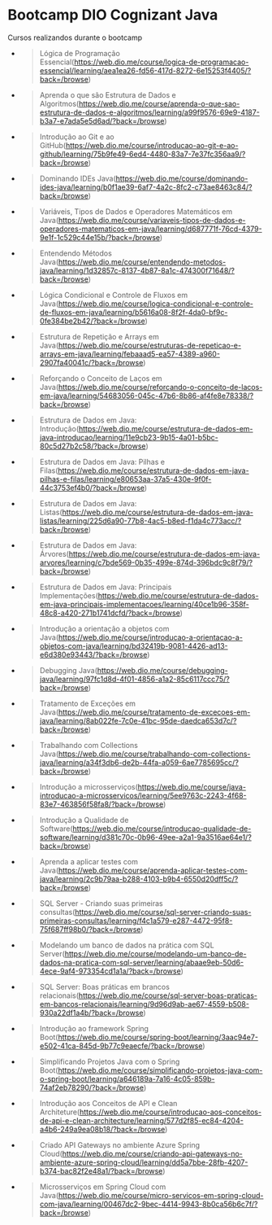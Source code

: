 # Bootcamp DIO Cognizant Java
Cursos realizandos durante o bootcamp

- > Lógica de Programação Essencial(https://web.dio.me/course/logica-de-programacao-essencial/learning/aea1ea26-fd56-417d-8272-6e15253f4405/?back=/browse)
- > Aprenda o que são Estrutura de Dados e Algoritmos(https://web.dio.me/course/aprenda-o-que-sao-estrutura-de-dados-e-algoritmos/learning/a99f9576-69e9-4187-b3a7-e7ada5e5d6ad/?back=/browse)
- > Introdução ao Git e ao GitHub(https://web.dio.me/course/introducao-ao-git-e-ao-github/learning/75b9fe49-6ed4-4480-83a7-7e37fc356aa9/?back=/browse)
- > Dominando IDEs Java(https://web.dio.me/course/dominando-ides-java/learning/b0f1ae39-6af7-4a2c-8fc2-c73ae8463c84/?back=/browse)
- > Variáveis, Tipos de Dados e Operadores Matemáticos em Java(https://web.dio.me/course/variaveis-tipos-de-dados-e-operadores-matematicos-em-java/learning/d687771f-76cd-4379-9e1f-1c529c44e15b/?back=/browse)
- > Entendendo Métodos Java(https://web.dio.me/course/entendendo-metodos-java/learning/1d32857c-8137-4b87-8a1c-474300f71648/?back=/browse)
- > Lógica Condicional e Controle de Fluxos em Java(https://web.dio.me/course/logica-condicional-e-controle-de-fluxos-em-java/learning/b5616a08-8f2f-4da0-bf9c-0fe384be2b42/?back=/browse)
- > Estrutura de Repetição e Arrays em Java(https://web.dio.me/course/estruturas-de-repeticao-e-arrays-em-java/learning/febaaad5-ea57-4389-a960-2907fa40041c/?back=/browse)
- > Reforçando o Conceito de Laços em Java(https://web.dio.me/course/reforcando-o-conceito-de-lacos-em-java/learning/54683056-045c-47b6-8b86-af4fe8e78338/?back=/browse)
- > Estrutura de Dados em Java: Introdução(https://web.dio.me/course/estrutura-de-dados-em-java-introducao/learning/11e9cb23-9b15-4a01-b5bc-80c5d27b2c58/?back=/browse)
- > Estrutura de Dados em Java: Pilhas e Filas(https://web.dio.me/course/estrutura-de-dados-em-java-pilhas-e-filas/learning/e80653aa-37a5-430e-9f0f-44c3753ef4b0/?back=/browse)
- > Estrutura de Dados em Java: Listas(https://web.dio.me/course/estrutura-de-dados-em-java-listas/learning/225d6a90-77b8-4ac5-b8ed-f1da4c773acc/?back=/browse)
- > Estrutura de Dados em Java: Árvores(https://web.dio.me/course/estrutura-de-dados-em-java-arvores/learning/c7bde569-0b35-499e-874d-396bdc9c8f79/?back=/browse)
- > Estrutura de Dados em Java: Principais Implementações(https://web.dio.me/course/estrutura-de-dados-em-java-principais-implementacoes/learning/40ce1b96-358f-48c8-a420-271b1741dcfd/?back=/browse)
- > Introdução a orientação a objetos com Java(https://web.dio.me/course/introducao-a-orientacao-a-objetos-com-java/learning/bd32419b-9081-4426-ad13-e6d380e93443/?back=/browse)
- > Debugging Java(https://web.dio.me/course/debugging-java/learning/97fc1d8d-4f01-4856-a1a2-85c6117ccc75/?back=/browse)
- > Tratamento de Exceções em Java(https://web.dio.me/course/tratamento-de-excecoes-em-java/learning/8ab022fe-7c0e-41bc-95de-daedca653d7c/?back=/browse)
- > Trabalhando com Collections Java(https://web.dio.me/course/trabalhando-com-collections-java/learning/a34f3db6-de2b-44fa-a059-6ae7785695cc/?back=/browse)
- > Introdução a microsserviços(https://web.dio.me/course/java-introducao-a-microsservicos/learning/5ee9763c-2243-4f68-83e7-463856f58fa8/?back=/browse)
- > Introdução a Qualidade de Software(https://web.dio.me/course/introducao-qualidade-de-software/learning/d381c70c-0b96-49ee-a2a1-9a3516ae64e1/?back=/browse)
- > Aprenda a aplicar testes com Java(https://web.dio.me/course/aprenda-aplicar-testes-com-java/learning/2c9b79aa-b288-4103-b9b4-6550d20dff5c/?back=/browse)
- > SQL Server - Criando suas primeiras consultas(https://web.dio.me/course/sql-server-criando-suas-primeiras-consultas/learning/f4c1a579-e287-4472-95f8-75f687ff98b0/?back=/browse)
- > Modelando um banco de dados na prática com SQL Server(https://web.dio.me/course/modelando-um-banco-de-dados-na-pratica-com-sql-server/learning/abaae9eb-50d6-4ece-9af4-973354cd1a1a/?back=/browse)
- > SQL Server: Boas práticas em brancos relacionais(https://web.dio.me/course/sql-server-boas-praticas-em-bancos-relacionais/learning/9d96d9ab-ae67-4559-b508-930a22df1a4b/?back=/browse)
- > Introdução ao framework Spring Boot(https://web.dio.me/course/spring-boot/learning/3aac94e7-e502-41ca-845d-9b77c9eaecfe/?back=/browse)
- > Simplificando Projetos Java com o Spring Boot(https://web.dio.me/course/simplificando-projetos-java-com-o-spring-boot/learning/a646189a-7a16-4c05-859b-74af2eb78290/?back=/browse)
- > Introdução aos Conceitos de API e Clean Architeture(https://web.dio.me/course/introducao-aos-conceitos-de-api-e-clean-architecture/learning/577d2f85-ec84-4204-a4b6-249a9ea08b18/?back=/browse)
- > Criado API Gateways no ambiente Azure Spring Cloud(https://web.dio.me/course/criando-api-gateways-no-ambiente-azure-spring-cloud/learning/dd5a7bbe-28fb-4207-b374-bac82f2e48a1/?back=/browse)
- > Microsserviços em Spring Cloud com Java(https://web.dio.me/course/micro-servicos-em-spring-cloud-com-java/learning/00467dc2-9bec-4414-9943-8b0ca56b6c7f/?back=/browse)
